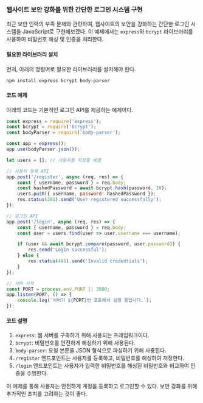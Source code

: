 ### 웹사이트 보안 강화를 위한 간단한 로그인 시스템 구현

최근 보안 인력의 부족 문제와 관련하여, 웹사이트의 보안을 강화하는 간단한 로그인 시스템을 JavaScript로 구현해보겠다. 이 예제에서는 `express`와 `bcrypt` 라이브러리를 사용하여 비밀번호 해싱 및 인증을 처리한다.

#### 필요한 라이브러리 설치
먼저, 아래의 명령어로 필요한 라이브러리를 설치해야 한다.

```bash
npm install express bcrypt body-parser
```

#### 코드 예제
아래의 코드는 기본적인 로그인 API를 제공하는 예제이다.

```javascript
const express = require('express');
const bcrypt = require('bcrypt');
const bodyParser = require('body-parser');

const app = express();
app.use(bodyParser.json());

let users = []; // 사용자를 저장할 배열

// 사용자 등록 API
app.post('/register', async (req, res) => {
    const { username, password } = req.body;
    const hashedPassword = await bcrypt.hash(password, 10);
    users.push({ username, password: hashedPassword });
    res.status(201).send('User registered successfully');
});

// 로그인 API
app.post('/login', async (req, res) => {
    const { username, password } = req.body;
    const user = users.find(user => user.username === username);

    if (user && await bcrypt.compare(password, user.password)) {
        res.send('Login successful');
    } else {
        res.status(401).send('Invalid credentials');
    }
});

// 서버 시작
const PORT = process.env.PORT || 3000;
app.listen(PORT, () => {
    console.log(`서버가 ${PORT}번 포트에서 실행 중입니다.`);
});
```

#### 코드 설명
1. `express`: 웹 서버를 구축하기 위해 사용되는 프레임워크이다.
2. `bcrypt`: 비밀번호를 안전하게 해싱하기 위해 사용된다.
3. `body-parser`: 요청 본문을 JSON 형식으로 파싱하기 위해 사용된다.
4. `/register` 엔드포인트는 사용자를 등록하고, 비밀번호를 해싱하여 저장한다.
5. `/login` 엔드포인트는 사용자가 입력한 비밀번호를 해싱된 비밀번호와 비교하여 인증을 수행한다.

이 예제를 통해 사용자는 안전하게 계정을 등록하고 로그인할 수 있다. 보안 강화를 위해 추가적인 조치를 고려하는 것이 좋다.